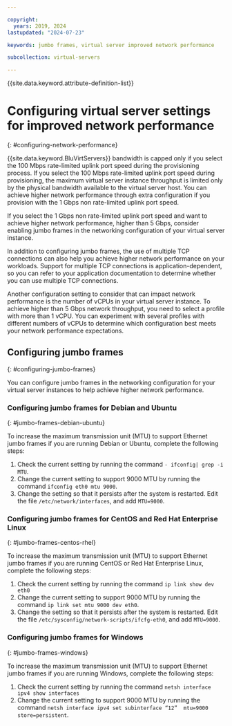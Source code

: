 ```yaml
---

copyright:
  years: 2019, 2024
lastupdated: "2024-07-23"

keywords: jumbo frames, virtual server improved network performance

subcollection: virtual-servers

---
```


{{site.data.keyword.attribute-definition-list}}

# Configuring virtual server settings for improved network performance
{: #configuring-network-performance}

{{site.data.keyword.BluVirtServers}} bandwidth is capped only if you select the 100 Mbps rate-limited uplink port speed during the provisioning process. If you select the 100 Mbps rate-limited uplink port speed during provisioning, the maximum virtual server instance throughput is limited only by the physical bandwidth available to the virtual server host. You can achieve higher network performance through extra configuration if you provision with the 1 Gbps non rate-limited uplink port speed.

If you select the 1 Gbps non rate-limited uplink port speed and want to achieve higher network performance, higher than 5 Gbps, consider enabling jumbo frames in the networking configuration of your virtual server instance.

In addition to configuring jumbo frames, the use of multiple TCP connections can also help you achieve higher network performance on your workloads. Support for multiple TCP connections is application-dependent, so you can refer to your application documentation to determine whether you can use multiple TCP connections.

Another configuration setting to consider that can impact network performance is the number of vCPUs in your virtual server instance. To achieve higher than 5 Gbps network throughput, you need to select a profile with more than 1 vCPU. You can experiment with several profiles with different numbers of vCPUs to determine which configuration best meets your network performance expectations.

## Configuring jumbo frames
{: #configuring-jumbo-frames}

You can configure jumbo frames in the networking configuration for your virtual server instances to help achieve higher network performance.

### Configuring jumbo frames for Debian and Ubuntu
{: #jumbo-frames-debian-ubuntu}

To increase the maximum transmission unit (MTU) to support Ethernet jumbo frames if you are running Debian or Ubuntu, complete the following steps:

1. Check the current setting by running the command `- ifconfig| grep -i MTU`.
2. Change the current setting to support 9000 MTU by running the command `ifconfig eth0 mtu 9000`.
3. Change the setting so that it persists after the system is restarted. Edit the file `/etc/network/interfaces`, and add `MTU=9000`.

### Configuring jumbo frames for CentOS and Red Hat Enterprise Linux
{: #jumbo-frames-centos-rhel}

To increase the maximum transmission unit (MTU) to support Ethernet jumbo frames if you are running CentOS or Red Hat Enterprise Linux, complete the following steps:

1. Check the current setting by running the command `ip link show dev eth0`
2. Change the current setting to support 9000 MTU by running the command `ip link set mtu 9000 dev eth0`.
3. Change the setting so that it persists after the system is restarted. Edit the file `/etc/sysconfig/network-scripts/ifcfg-eth0`, and add `MTU=9000`.

### Configuring jumbo frames for Windows
{: #jumbo-frames-windows}

To increase the maximum transmission unit (MTU) to support Ethernet jumbo frames if you are running Windows, complete the following steps:

1. Check the current setting by running the command `netsh interface ipv4 show interfaces`
2. Change the current setting to support 9000 MTU by running the command `netsh interface ipv4 set subinterface “12”  mtu=9000 store=persistent`.
